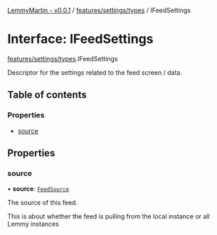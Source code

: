 [LemmyMartin - v0.0.1](../README.md) / [features/settings/types](../modules/features_settings_types.md) / IFeedSettings

# Interface: IFeedSettings

[features/settings/types](../modules/features_settings_types.md).IFeedSettings

Descriptor for the settings related to the feed
screen / data.

## Table of contents

### Properties

- [source](features_settings_types.IFeedSettings.md#source)

## Properties

### source

• **source**: [`FeedSource`](../enums/features_settings_types.FeedSource.md)

The source of this feed.

This is about whether the feed is pulling from the local instance or
all Lemmy instances
